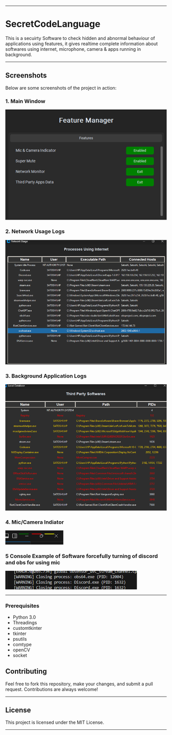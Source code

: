 

---
# SecretCodeLanguage

This is a secuirty Software to check hidden and abnormal behaviour of applications using features, it gives realtime complete information about softwares using internet, microphone, camera & apps running in background.

---



## **Screenshots**  
Below are some screenshots of the project in action:

### **1. Main Window**  
![Use](Screenshots/S2.png)  

### **2. Network Usage Logs**  
![Use](Screenshots/I1.png)  

### **3. Background Application Logs**  
![Use](Screenshots/S3.png)  

### **4. Mic/Camera Indiator**  
![Use](Screenshots/indicator.png)  

### **5 Console Example of Software forcefully turning of discord and obs for using mic**  
![Use](Screenshots/securityMicOff.png)  

---

### Prerequisites  
- Python 3.0
- Threadings  
- customtkinter
- tkinter 
- psutils
- comtype
- openCV
- socket

## **Contributing**  
Feel free to fork this repository, make your changes, and submit a pull request. Contributions are always welcome!

---

## **License**  
This project is licensed under the MIT License.

---

